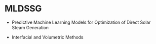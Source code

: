 # MLDSSG
- Predictive Machine Learning Models for Optimization of Direct Solar Steam Generation

- Interfacial and Volumetric Methods
